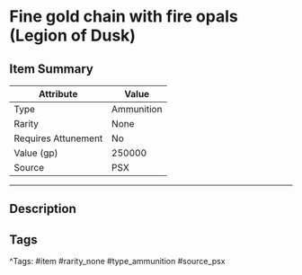 # Fine gold chain with fire opals (Legion of Dusk)

## Item Summary

| Attribute            | Value                        |
|----------------------|------------------------------|
| Type                 | Ammunition |
| Rarity               | None             |
| Requires Attunement  | No                |
| Value (gp)           | 250000    |
| Source               | PSX |

---

## Description



## Tags

^Tags: #item #rarity_none #type_ammunition #source_psx